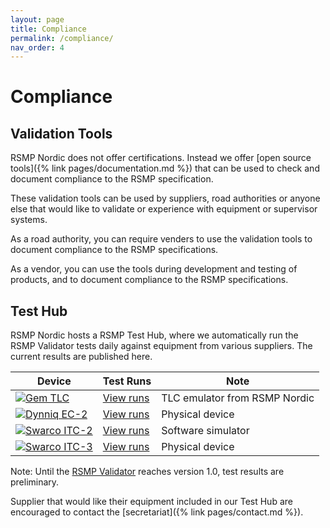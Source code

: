 ```yaml
---
layout: page
title: Compliance
permalink: /compliance/
nav_order: 4
---
```


# Compliance

## Validation Tools
RSMP Nordic does not offer certifications. Instead we offer [open source tools]({% link pages/documentation.md %}) that can be used to check and document compliance to the RSMP specification.

These validation tools can be used by suppliers, road authorities or anyone else that would like to validate or experience with equipment or supervisor systems.

As a road authority, you can require venders to use the validation tools to document compliance to the RSMP specifications.

As a vendor, you can use the tools during development and testing of products, and to document compliance to the RSMP specifications.

## Test Hub
RSMP Nordic hosts a RSMP Test Hub, where we automatically run the RSMP Validator tests daily against equipment from various suppliers. The current results are published here.

| Device | Test Runs | Note |
|--|--|--|
| [![Gem TLC](https://github.com/rsmp-nordic/rsmp_validator/actions/workflows/gem_tlc.yml/badge.svg?branch=master&event=push)](https://github.com/rsmp-nordic/rsmp_validator/actions/workflows/gem_tlc.yml) | [View runs](https://github.com/rsmp-nordic/rsmp_validator/actions/workflows/gem_tlc.yml?query=branch%3Amaster) | TLC emulator from RSMP Nordic |
| [![Dynniq EC-2](https://github.com/rsmp-nordic/rsmp_validator/actions/workflows/dynniq_ec2.yml/badge.svg?event=schedule)](https://github.com/rsmp-nordic/rsmp_validator/actions/workflows/dynniq_ec2.yml) | [View runs](https://github.com/rsmp-nordic/rsmp_validator/actions/workflows/dynniq_ec2.yml?query=event%3Aschedule) | Physical device |
| [![Swarco ITC-2](https://github.com/rsmp-nordic/rsmp_validator/actions/workflows/swarco_itc2.yml/badge.svg?event=schedule)](https://github.com/rsmp-nordic/rsmp_validator/actions/workflows/swarco_itc2.yml) | [View runs](https://github.com/rsmp-nordic/rsmp_validator/actions/workflows/swarco_itc2.yml?query=event%3Aschedule) | Software simulator |
| [![Swarco ITC-3](https://github.com/rsmp-nordic/rsmp_validator/actions/workflows/swarco_itc3.yml/badge.svg?event=schedule)](https://github.com/rsmp-nordic/rsmp_validator/actions/workflows/swarco_itc3.yml) | [View runs](https://github.com/rsmp-nordic/rsmp_validator/actions/workflows/swarco_itc3.yml?query=event%3Aschedule) | Physical device |

Note: Until the [RSMP Validator](https://github.com/rsmp-nordic/rsmp_validator) reaches version 1.0, test results are preliminary.

Supplier that would like their equipment included in our Test Hub are encouraged to contact the [secretariat]({% link pages/contact.md %}).
